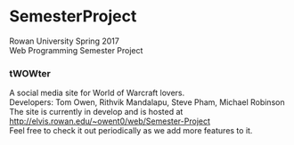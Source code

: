 # SemesterProject
Rowan University Spring 2017 <br />
Web Programming Semester Project
### tWOWter
A social media site for World of Warcraft lovers. <br />
Developers: Tom Owen, Rithvik Mandalapu, Steve Pham, Michael Robinson <br />
The site is currently in develop and is hosted at http://elvis.rowan.edu/~owent0/web/Semester-Project <br/>
Feel free to check it out periodically as we add more features to it.
